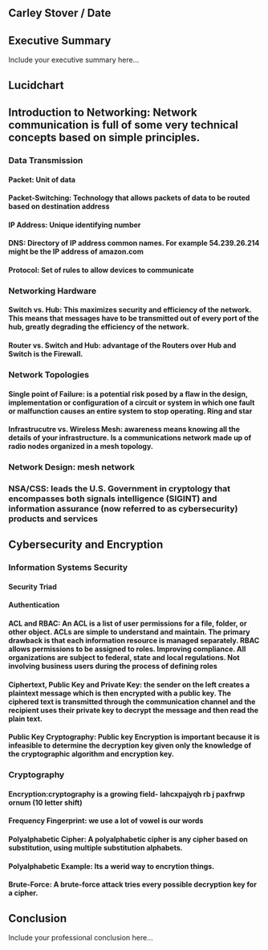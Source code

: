 ## Carley Stover / Date

## Executive Summary 
Include your executive summary here...

## Lucidchart

## Introduction to Networking: Network communication is full of some very technical concepts based on simple principles.

### Data Transmission
#### Packet: Unit of data  
#### Packet-Switching: Technology that allows packets of data to be routed based on destination address 
#### IP Address: Unique identifying number 

#### DNS: Directory of IP address common names.  For example 54.239.26.214 might be the IP address of amazon.com 

#### Protocol: Set of rules to allow devices to communicate

### Networking Hardware
#### Switch vs. Hub: This maximizes security and efficiency of the network. This means that messages have to be transmitted out of every port of the hub, greatly degrading the efficiency of the network.
#### Router vs. Switch and Hub: advantage of the Routers over Hub and Switch is the Firewall.
### Network Topologies
#### Single point of Failure: is a potential risk posed by a flaw in the design, implementation or configuration of a circuit or system in which one fault or malfunction causes an entire system to stop operating. Ring and star
#### Infrastrucutre vs. Wireless Mesh: awareness means knowing all the details of your infrastructure. Is a communications network made up of radio nodes organized in a mesh topology. 
### Network Design: mesh network
### NSA/CSS: leads the U.S. Government in cryptology that encompasses both signals intelligence (SIGINT) and information assurance (now referred to as cybersecurity) products and services

## Cybersecurity and Encryption

### Information Systems Security

#### Security Triad
#### Authentication
#### ACL and RBAC: An ACL is a list of user permissions for a file, folder, or other object. ACLs are simple to understand and maintain. The primary drawback is that each information resource is managed separately. RBAC allows permissions to be assigned to roles. Improving compliance. All organizations are subject to federal, state and local regulations. Not involving business users during the process of defining roles    
#### Ciphertext, Public Key and Private Key: the sender on the left creates a plaintext message which is then encrypted with a public key. The ciphered text is transmitted through the communication channel and the recipient uses their private key to decrypt the message and then read the plain text.
#### Public Key Cryptography: Public key Encryption is important because it is infeasible to determine the decryption key given only the knowledge of the cryptographic algorithm and encryption key.

### Cryptography
#### Encryption:cryptography is a growing field- lahcxpajyqh rb j paxfrwp ornum (10 letter shift)
#### Frequency Fingerprint: we use a lot of vowel is our words 
#### Polyalphabetic Cipher: A polyalphabetic cipher is any cipher based on substitution, using multiple substitution alphabets. 
#### Polyalphabetic Example: Its a werid way to encrytion things. 

#### Brute-Force: A brute-force attack tries every possible decryption key for a cipher.

## Conclusion
Include your professional conclusion here...


